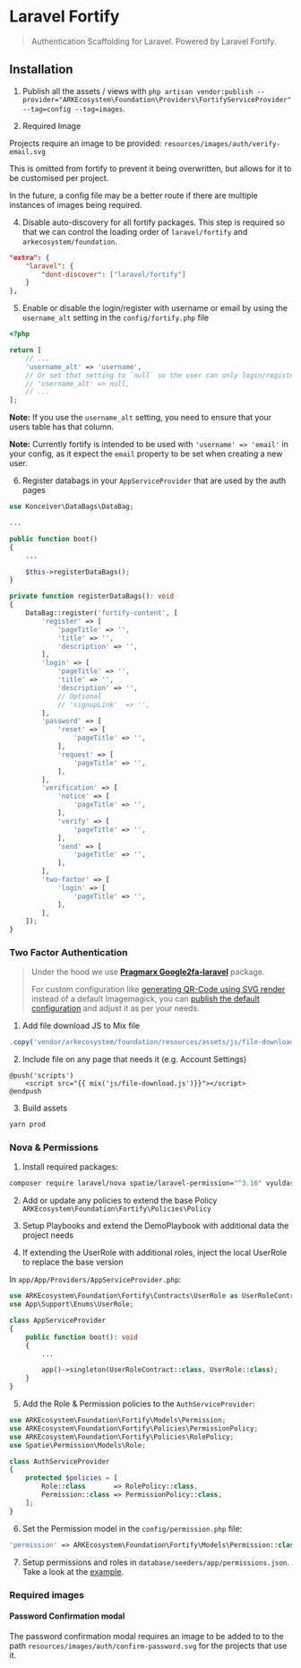 # Laravel Fortify

> Authentication Scaffolding for Laravel. Powered by Laravel Fortify.

## Installation

1. Publish all the assets / views with `php artisan vendor:publish --provider="ARKEcosystem\Foundation\Providers\FortifyServiceProvider" --tag=config --tag=images`.

2. Required Image

Projects require an image to be provided: `resources/images/auth/verify-email.svg`

This is omitted from fortify to prevent it being overwritten, but allows for it to be customised per project.

In the future, a config file may be a better route if there are multiple instances of images being required.

4. Disable auto-discovery for all fortify packages. This step is required so that we can control the loading order of `laravel/fortify` and `arkecosystem/foundation`.

```json
"extra": {
    "laravel": {
        "dont-discover": ["laravel/fortify"]
    }
},
```

5. Enable or disable the login/register with username or email by using the `username_alt` setting in the `config/fortify.php` file

```php
<?php

return [
    // ...
    'username_alt' => 'username',
    // Or set that setting to `null` so the user can only login/register with email:
    // 'username_alt' => null,
    // ...
];
```

**Note:** If you use the `username_alt` setting, you need to ensure that your users table has that column.

**Note:** Currently fortify is intended to be used with `'username' => 'email'` in your config, as it expect the `email` property to be set when creating a new user.

6. Register databags in your `AppServiceProvider` that are used by the auth pages

```php
use Konceiver\DataBags\DataBag;

...

public function boot()
{
    ...

    $this->registerDataBags();
}

private function registerDataBags(): void
{
    DataBag::register('fortify-content', [
        'register' => [
            'pageTitle' => '',
            'title' => '',
            'description' => '',
        ],
        'login' => [
            'pageTitle' => '',
            'title' => '',
            'description' => '',
            // Optional
            // 'signupLink'  => '',
        ],
        'password' => [
            'reset' => [
                'pageTitle' => '',
            ],
            'request' => [
                'pageTitle' => '',
            ],
        ],
        'verification' => [
            'notice' => [
                'pageTitle' => '',
            ],
            'verify' => [
                'pageTitle' => '',
            ],
            'send' => [
                'pageTitle' => '',
            ],
        ],
        'two-factor' => [
            'login' => [
                'pageTitle' => '',
            ],
        ],
    ]);
}
```

### Two Factor Authentication

> Under the hood we use [**Pragmarx Google2fa-laravel**](https://github.com/antonioribeiro/google2fa-laravel#readme) package.
>
> For custom configuration like [generating QR-Code using SVG render](https://github.com/antonioribeiro/google2fa-laravel#qrcode-backend) instead of a default Imagemagick,
> you can [publish the default configuration](https://github.com/antonioribeiro/google2fa-laravel#publish-the-config-file) and adjust it as per your needs.

1. Add file download JS to Mix file

```js
.copy('vendor/arkecosystem/foundation/resources/assets/js/file-download.js', 'public/js/file-download.js')
```

2. Include file on any page that needs it (e.g. Account Settings)

```blade
@push('scripts')
    <script src="{{ mix('js/file-download.js')}}"></script>
@endpush
```

3. Build assets

```bash
yarn prod
```

### Nova & Permissions

1. Install required packages:

```bash
composer require laravel/nova spatie/laravel-permission="^3.16" vyuldashev/nova-permission
```

2. Add or update any policies to extend the base Policy `ARKEcosystem\Foundation\Fortify\Policies\Policy`

3. Setup Playbooks and extend the DemoPlaybook with additional data the project needs

4. If extending the UserRole with additional roles, inject the local UserRole to replace the base version

In `app/App/Providers/AppServiceProvider.php`:

```php
use ARKEcosystem\Foundation\Fortify\Contracts\UserRole as UserRoleContract;
use App\Support\Enums\UserRole;

class AppServiceProvider 
{
    public function boot(): void
    {
        ...

        app()->singleton(UserRoleContract::class, UserRole::class);
    }
}
```

5. Add the Role & Permission policies to the `AuthServiceProvider`:

```php
use ARKEcosystem\Foundation\Fortify\Models\Permission;
use ARKEcosystem\Foundation\Fortify\Policies\PermissionPolicy;
use ARKEcosystem\Foundation\Fortify\Policies\RolePolicy;
use Spatie\Permission\Models\Role;

class AuthServiceProvider
{
    protected $policies = [
        Role::class       => RolePolicy::class,
        Permission::class => PermissionPolicy::class,
    ];
}
```

6. Set the Permission model in the `config/permission.php` file:

```php
'permission' => ARKEcosystem\Foundation\Fortify\Models\Permission::class,
```

7. Setup permissions and roles in `database/seeders/app/permissions.json`. Take a look at the [example](/examples/fortify/permissions.json).

### Required images

#### Password Confirmation modal

The password confirmation modal requires an image to be added to to the path `resources/images/auth/confirm-password.svg` for the projects that use it.
